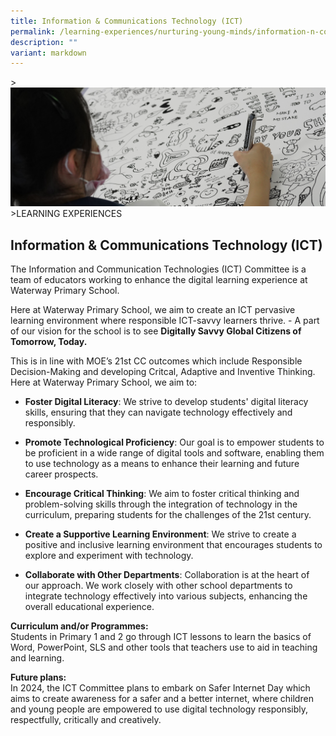 ```yaml
---
title: Information & Communications Technology (ICT)
permalink: /learning-experiences/nurturing-young-minds/information-n-communications-technology-ict/
description: ""
variant: markdown
---
```

&gt;![](/images/Learning%20Experiences/learning-experiences_banner.jpg)
&gt;LEARNING EXPERIENCES

## Information &amp; Communications Technology (ICT)

The Information and Communication Technologies (ICT) Committee is a team of educators working to enhance the digital learning experience at Waterway Primary School.

Here at Waterway Primary School, we aim to create an ICT pervasive learning environment where responsible ICT-savvy learners thrive. -	A part of our vision for the school is to see **Digitally Savvy Global Citizens of Tomorrow, Today.** 

This is in line with MOE’s 21st CC outcomes which include Responsible Decision-Making and developing Critcal, Adaptive and Inventive Thinking. Here at Waterway Primary School, we aim to: 

- **Foster Digital Literacy**: We strive to develop students' digital literacy skills, ensuring that they can navigate technology effectively and responsibly.

- **Promote Technological Proficiency**: Our goal is to empower students to be proficient in a wide range of digital tools and software, enabling them to use technology as a means to enhance their learning and future career prospects.

- **Encourage Critical Thinking**: We aim to foster critical thinking and problem-solving skills through the integration of technology in the curriculum, preparing students for the challenges of the 21st century.

-	**Create a Supportive Learning Environment**: We strive to create a positive and inclusive learning environment that encourages students to explore and experiment with technology.

-	**Collaborate with Other Departments**: Collaboration is at the heart of our approach. We work closely with other school departments to integrate technology effectively into various subjects, enhancing the overall educational experience.

**Curriculum and/or Programmes:** <br>
Students in Primary 1 and 2 go through ICT lessons to learn the basics of Word, PowerPoint, SLS and other tools that teachers use to aid in teaching and learning.

**Future plans:** <br>
In 2024, the ICT Committee plans to embark on Safer Internet Day which aims to create awareness for a safer and a better internet, where children and young people are empowered to use digital technology responsibly, respectfully, critically and creatively.












